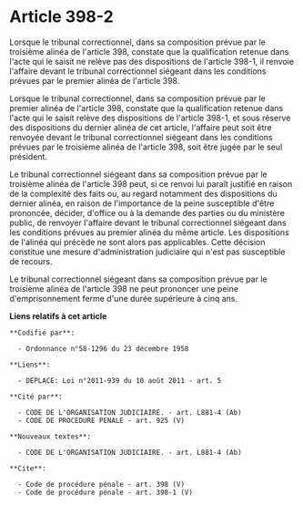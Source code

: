 # Article 398-2

Lorsque le tribunal correctionnel, dans sa composition prévue par le troisième alinéa de l'article 398, constate que la
qualification retenue dans l'acte qui le saisit ne relève pas des dispositions de l'article 398-1, il renvoie l'affaire
devant le tribunal correctionnel siégeant dans les conditions prévues par le premier alinéa de l'article 398. 

Lorsque le tribunal correctionnel, dans sa composition prévue par le premier alinéa de l'article 398, constate que la
qualification retenue dans l'acte qui le saisit relève des dispositions de l'article 398-1, et sous réserve des dispositions
du dernier alinéa de cet article, l'affaire peut soit être renvoyée devant le tribunal correctionnel siégeant dans les
conditions prévues par le troisième alinéa de l'article 398, soit être jugée par le seul président. 

Le tribunal correctionnel siégeant dans sa composition prévue par le troisième alinéa de l'article 398 peut, si ce renvoi lui
paraît justifié en raison de la complexité des faits ou, au regard notamment des dispositions du dernier alinéa, en raison de
l'importance de la peine susceptible d'être prononcée, décider, d'office ou à la demande des parties ou du ministère public,
de renvoyer l'affaire devant le tribunal correctionnel siégeant dans les conditions prévues au premier alinéa du même
article. Les dispositions de l'alinéa qui précède ne sont alors pas applicables. Cette décision constitue une mesure
d'administration judiciaire qui n'est pas susceptible de recours. 

Le tribunal correctionnel siégeant dans sa composition prévue par le troisième alinéa de l'article 398 ne peut prononcer une
peine d'emprisonnement ferme d'une durée supérieure à cinq ans.

**Liens relatifs à cet article**

	**Codifié par**:

	  - Ordonnance n°58-1296 du 23 décembre 1958

	**Liens**:

	  - DEPLACE: Loi n°2011-939 du 10 août 2011 - art. 5

	**Cité par**:

	  - CODE DE L'ORGANISATION JUDICIAIRE. - art. L881-4 (Ab)
	  - CODE DE PROCEDURE PENALE - art. 925 (V)

	**Nouveaux textes**:

	  - CODE DE L'ORGANISATION JUDICIAIRE. - art. L881-4 (Ab)

	**Cite**:

	  - Code de procédure pénale - art. 398 (V)
	  - Code de procédure pénale - art. 398-1 (V)
